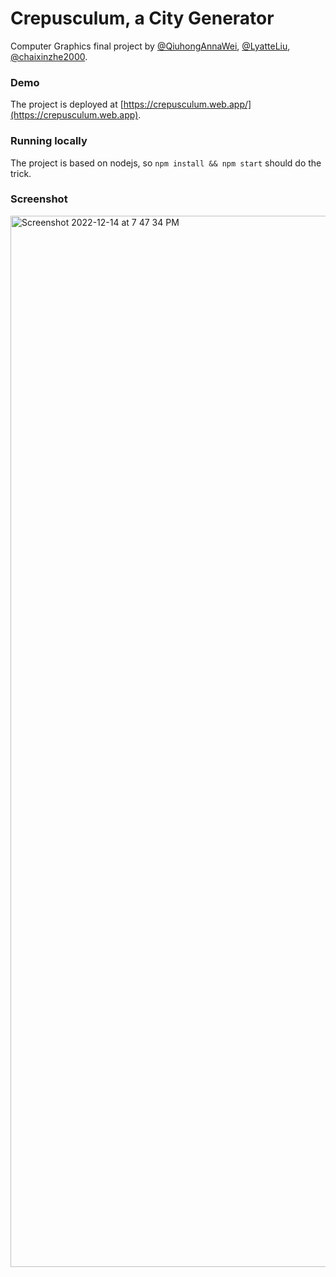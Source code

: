 # Crepusculum, a City Generator

Computer Graphics final project by [@QiuhongAnnaWei](https://github.com/QiuhongAnnaWei), [@LyatteLiu](https://github.com/LyatteLiu), [@chaixinzhe2000](https://github.com/chaixinzhe2000).

### Demo

The project is deployed at [https://crepusculum.web.app/](https://crepusculum.web.app).

### Running locally

The project is based on nodejs, so
```npm install && npm start```
should do the trick.

### Screenshot
<img width="1682" alt="Screenshot 2022-12-14 at 7 47 34 PM" src="https://user-images.githubusercontent.com/57013593/207746274-364751b2-1ab2-481e-818b-3e05d78137eb.png">


